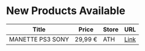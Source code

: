# New Products Available

| Title | Price | Store | URL |
|---|---|---|---|
| MANETTE PS3  SONY | 29,99 € | ATH | [Link](https://www.cashconverters.be/fr/accessoires-jeux-video/771275-manette-ps3-sony.html) |
